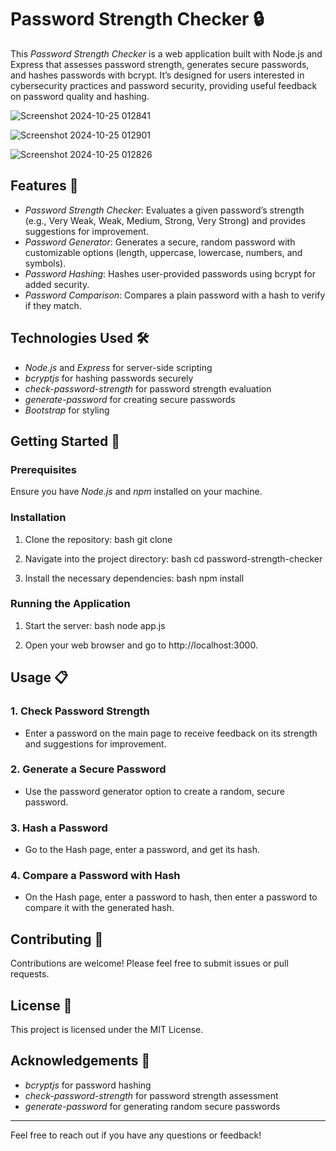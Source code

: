 # Password Strength Checker 🔒

This *Password Strength Checker* is a web application built with Node.js and Express that assesses password strength, generates secure passwords, and hashes passwords with bcrypt. It’s designed for users interested in cybersecurity practices and password security, providing useful feedback on password quality and hashing.

![Screenshot 2024-10-25 012841](https://github.com/user-attachments/assets/d29cbeb8-4fe5-4995-8c6c-dd1532bf77be)

![Screenshot 2024-10-25 012901](https://github.com/user-attachments/assets/7b06c70e-8bb9-4da0-8c2c-22dd6740d742)

![Screenshot 2024-10-25 012826](https://github.com/user-attachments/assets/c3a5d216-1bcd-4192-9db5-aa32e1e3c898)



## Features 🌟
- *Password Strength Checker*: Evaluates a given password’s strength (e.g., Very Weak, Weak, Medium, Strong, Very Strong) and provides suggestions for improvement.
- *Password Generator*: Generates a secure, random password with customizable options (length, uppercase, lowercase, numbers, and symbols).
- *Password Hashing*: Hashes user-provided passwords using bcrypt for added security.
- *Password Comparison*: Compares a plain password with a hash to verify if they match.

## Technologies Used 🛠
- *Node.js* and *Express* for server-side scripting
- *bcryptjs* for hashing passwords securely
- *check-password-strength* for password strength evaluation
- *generate-password* for creating secure passwords
- *Bootstrap* for styling

## Getting Started 🚀

### Prerequisites
Ensure you have *Node.js* and *npm* installed on your machine.

### Installation

1. Clone the repository:
    bash
    git clone 
    
2. Navigate into the project directory:
    bash
    cd password-strength-checker
    
3. Install the necessary dependencies:
    bash
    npm install
    
   
### Running the Application

1. Start the server:
    bash
    node app.js
    
2. Open your web browser and go to http://localhost:3000.

## Usage 📋

### 1. Check Password Strength
- Enter a password on the main page to receive feedback on its strength and suggestions for improvement.

### 2. Generate a Secure Password
- Use the password generator option to create a random, secure password.

### 3. Hash a Password
- Go to the Hash page, enter a password, and get its hash.

### 4. Compare a Password with Hash
- On the Hash page, enter a password to hash, then enter a password to compare it with the generated hash.

## Contributing 🤝
Contributions are welcome! Please feel free to submit issues or pull requests.

## License 📝
This project is licensed under the MIT License.

## Acknowledgements 🙏
- *bcryptjs* for password hashing
- *check-password-strength* for password strength assessment
- *generate-password* for generating random secure passwords

---

Feel free to reach out if you have any questions or feedback!
